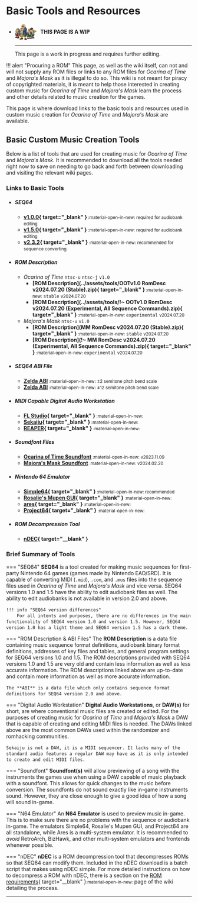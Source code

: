 # Basic Tools and Resources

<div class="grid cards" markdown>

-   <img style="width:58.5px; height:auto; vertical-align: middle;" src="../../assets/images/carpenters.png"> <b>&nbsp;&nbsp;THIS PAGE IS A WIP</b>
  
    ---

    This page is a work in progress and requires further editing.

</div>

<style>
  .md-typeset h5 {
    font-size: .7rem;
    color: var(--md-typeset-color);
    margin: 0;
    text-transform: none;
  }
</style>

!!! alert "Procuring a ROM"
    This page, as well as the wiki itself, can not and will not supply any ROM files or links to any ROM files for *Ocarina of Time* and *Majora's Mask* as it is illegal to do so. This wiki is not meant for piracy of copyrighted materials, it is meant to help those interested in creating custom music for *Ocarina of Time* and *Majora's Mask* learn the process and other details related to music creation for the games.

This page is where download links to the basic tools and resources used in custom music creation for *Ocarina of Time* and *Majora's Mask* are available.

## Basic Custom Music Creation Tools
Below is a list of tools that are used for creating music for *Ocarina of Time* and *Majora's Mask*. It is recommended to download all the tools needed right now to save on needing to go back and forth between downloading and visiting the relevant wiki pages.

### Links to Basic Tools
- ##### **SEQ64**
    - **[v1.0.0](https://github.com/sauraen/seq64/releases/tag/V1.0){ target="_blank" }**<small> :material-open-in-new: </small><small>required for audiobank editing</small>
    - **[v1.5.0](https://github.com/sauraen/seq64/releases/tag/V1.5){ target="_blank" }**<small> :material-open-in-new: </small><small>required for audiobank editing</small>
    - **[v2.3.2](https://github.com/sauraen/seq64/releases/tag/2.3.2){ target="_blank" }**<small> :material-open-in-new: </small><small>recommended for sequence converting</small>
- ##### **ROM Description**
    - *Ocarina of Time* `ntsc-u` `ntsc-j` `v1.0`
        - **[ROM Description](../assets/tools/OOTv1.0 RomDesc v2024.07.20 (Stable).zip){ target="_blank" }**<small> :material-open-in-new: </small>`stable` <small>v2024.07.20</small>
        - **[ROM Description](../assets/tools/!~ OOTv1.0 RomDesc v2024.07.20 (Experimental, All Sequence Commands).zip){ target="_blank" }**<small> :material-open-in-new: </small>`experimental` <small>v2024.07.20</small>
    - *Majora's Mask* `ntsc-u` `v1.0`
        - **[ROM Description](MM RomDesc v2024.07.20 (Stable).zip){ target="_blank" }**<small> :material-open-in-new: </small>`stable` <small>v2024.07.20</small>
        - **[ROM Description](!~ MM RomDesc v2024.07.20 (Experimental, All Sequence Commands).zip){ target="_blank" }**<small> :material-open-in-new: </small>`experimental` <small>v2024.07.20</small>
- ##### **SEQ64 ABI File**
    - **[Zelda ABI](#)**<small> :material-open-in-new: </small><small>±2 semitone pitch bend scale</small>
    - **[Zelda ABI](#)**<small> :material-open-in-new: </small><small>±12 semitone pitch bend scale</small>
- ##### **MIDI Capable Digital Audio Workstation**
    - **[FL Studio](https://www.image-line.com/fl-studio-download/){ target="_blank" }**<small> :material-open-in-new: </small>
    - **[Sekaiju](https://openmidiproject.opal.ne.jp/Sekaiju_en.html){ target="_blank" }**<small> :material-open-in-new: </small>
    - **[REAPER](https://www.reaper.fm/download.php){ target="_blank" }**<small> :material-open-in-new: </small>
- ##### **Soundfont Files**
    - **[Ocarina of Time Soundfont](#)**<small> :material-open-in-new: </small><small>v2023.11.09</small>
    - **[Majora's Mask Soundfont](#)**<small> :material-open-in-new: </small><small>v2024.02.20</small>
- ##### **Nintendo 64 Emulator**
    - **[Simple64](https://github.com/simple64/simple64/releases){ target="_blank" }**<small> :material-open-in-new: </small><small>recommended</small>
    - **[Rosalie's Mupen GUI](https://github.com/Rosalie241/RMG/releases){ target="_blank" }**<small> :material-open-in-new: </small>
    - **[ares](https://github.com/ares-emulator/ares/releases){ target="_blank" }**<small> :material-open-in-new: </small>
    - **[Project64](https://www.pj64-emu.com/public-releases){ target="_blank" }**<small> :material-open-in-new: </small>
- ##### **ROM Decompression Tool**
    - **[nDEC](../assets/tools/nDEC.zip){ target="__blank" }**

### Brief Summary of Tools
=== "SEQ64"
    **SEQ64** is a tool created for making music sequences for first-party Nintendo 64 games (games made by Nintendo EAD/SRD). It is capable of converting MIDI (`.mid`), `.com`, and `.mus` files into the sequence files used in *Ocarina of Time* and *Majora's Mask* and vice versa. SEQ64 versions 1.0 and 1.5 have the ability to edit audiobank files as well. The ability to edit audiobanks is not available in version 2.0 and above.

    !!! info "SEQ64 version differences"
        For all intents and purposes, there are no differences in the main functionality of SEQ64 version 1.0 and version 1.5. However, SEQ64 version 1.0 has a light theme and SEQ64 version 1.5 has a dark theme.

=== "ROM Description & ABI Files"
    The **ROM Description** is a data file containing music sequence format definitions, audiobank binary format definitions, addresses of key files and tables, and general program settings for SEQ64 versions 1.0 and 1.5. The ROM descriptions provided with SEQ64 versions 1.0 and 1.5 are very old and contain less information as well as less accurate information. The ROM descriptions linked above are up-to-date and contain more information as well as more accurate information.
    
    The **ABI** is a data file which only contains sequence format definitions for SEQ64 version 2.0 and above.

=== "Digital Audio Workstation"
    **Digital Audio Workstations**, or **DAW(s)** for short, are where conventional music files are created or edited. For the purposes of creating music for *Ocarina of Time* and *Majora's Mask* a DAW that is capable of creating and editing MIDI files is needed. The DAWs linked above are the most common DAWs used within the randomizer and romhacking communities.
    
    Sekaiju is not a DAW, it is a MIDI sequencer. It lacks many of the standard audio features a regular DAW may have as it is only intended to create and edit MIDI files.

=== "Soundfont"
    **Soundfont(s)** will allow previewing of a song with the instruments the games use when using a DAW capable of music playback with a soundfont. This allows for quick changes to the music before conversion. The soundfonts do not sound exactly like in-game instruments sound. However, they are close enough to give a good idea of how a song will sound in-game.

=== "N64 Emulator"
    An **N64 Emulator** is used to preview music in-game. This is to make sure there are no problems with the sequence or audiobank in-game. The emulators Simple64, Rosalie's Mupen GUI, and Project64 are all standalone, while Ares is a multi-system emulator. It is recommended to *avoid* RetroArch, BizHawk, and other multi-system emulators and frontends whenever possible.

=== "nDEC"
    **nDEC** is a ROM decompression tool that decompresses ROMs so that SEQ64 can modify them. Included in the nDEC download is a batch script that makes using nDEC simple. For more detailed instructions on how to decompress a ROM with nDEC, there is a section on the [ROM requirements](../requirements/#decompressing-a-rom){ target="__blank" }<small>:material-open-in-new: </small> page of the wiki detailing the process.

-----